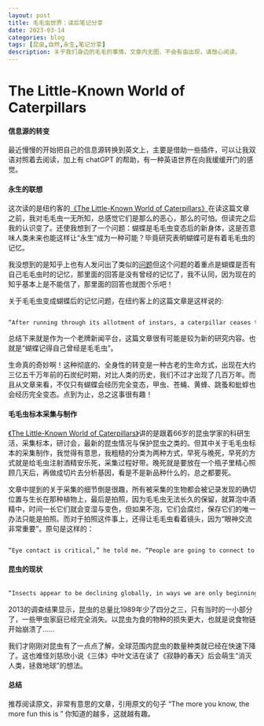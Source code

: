 ```yaml
---
layout: post
title: 毛毛虫世界：读后笔记分享
date: 2023-03-14
categories: blog
tags: [昆虫,自然,永生,笔记分享]
description: 关于我们身边的毛毛的事情，文章内无图，不会有虫出现，请放心阅读。
---
```



# The Little-Known World of Caterpillars

#### 信息源的转变

最近慢慢的开始把自己的信息源转换到英文上，主要是借助一些插件，可以让我双语对照着去阅读，加上有 chatGPT 的帮助，有一种英语世界在向我缓缓开门的感觉。

#### 永生的联想

这次读的是纽约客的[《The Little-Known World of Caterpillars》](https://www.newyorker.com/magazine/2023/03/20/the-little-known-world-of-caterpillars)在读这篇文章之前，我对毛毛虫一无所知，总感觉它们是那么的恶心，那么的可怕。但读完之后我的认识变了。还使我想到了一个问题：蝴蝶是毛毛虫变态后的新身体，这是否意味人类未来也能这样让“永生”成为一种可能？毕竟研究表明蝴蝶可是有着毛毛虫的记忆。

我没想到的是知乎上也有人发问出了类似的[问题](https://www.zhihu.com/question/424595760?utm_id=0)但这个问题的着重点是蝴蝶是否有自己毛毛虫时的记忆，那里面的回答是没有曾经的记忆了，我不认同，因为现在的知乎基本上是不能信了，那里面的回答也就图个乐吧！

关于毛毛虫变成蝴蝶后的记忆问题，在纽约客上的这篇文章是这样说的:

```md

“After running through its allotment of instars, a caterpillar ceases to be itself and becomes a pupa. It sheds its skin one last time and develops a hardened shell. Inside this shell, its body dissolves. Then, from bundles of cells known as imaginal disks, a new body takes form. Some disks develop into legs, some wings, some genitalia, and so on. The creature that emerges retains almost nothing of its juvenile self except, weirdly, its memories.”
```

总结下来就是作为一个老牌新闻平台，这篇文章很有可能是较为新的研究内容。也就是“蝴蝶记得自己曾经是毛毛虫”。

生命真的奇妙啊！这种彻底的、全身性的转变是一种古老的生命方式，出现在大约三亿五千万年前的石炭纪时期，对比人类的历史，我们不过才出现了几百万年。而且从文章来看，不仅只有蝴蝶会经历完全变态，甲虫、苍蝇、黄蜂、跳蚤和蚍蜉也会经历完全变态。点到为止，总之这事很有趣！

#### 毛毛虫标本采集与制作

[《The Little-Known World of Caterpillars》](https://www.newyorker.com/magazine/2023/03/20/the-little-known-world-of-caterpillars)讲的是跟着66岁的昆虫学家的科研生活，采集标本，研讨会，最新的昆虫情况与保护昆虫之类的。但其中关于毛毛虫标本的采集制作，我觉得有意思，我粗糙的分类为两种方式，早死与晚死，早死的方式就是给毛虫注射酒精安乐死，采集过程好带。晚死就是要放在一个瓶子里精心照顾几天后，再做成切片去分析基因，看是不是新品种什么的，总之都要死。

文章中提到的关于采集的细节倒是很趣，所有被采集的生物都会被记录发现的确切位置与生长在那种植物上，最后是拍照，因为毛毛虫无法长久的保留，就算泡中酒精中，时间一长它们就会变湿与变色，但如果不泡，它们会腐烂，保存它们的唯一办法只能是拍照。而对于拍照这件事上，还得让毛毛虫看着镜头，因为“眼神交流非常重要”。原句是这样的：

```md

“Eye contact is critical,” he told me. “People are going to connect to that.”  

```

#### 昆虫的现状

```md

“Insects appear to be declining globally, in ways we are only beginning to understand,”
```

2013的调查结果显示，昆虫的总量比1989年少了四分之三，只有当时的一小部分了，一些甲虫家庭已经完全消失。以昆虫为食的物种的损失更大，也就是说食物链开始崩溃了……

我们才刚刚对昆虫有了一点点了解，全球范围内昆虫的数量种类就已经在快速下降了。这也难怪刘慈欣小说《三体》中叶文洁在读了《寂静的春天》后会萌生“消灭人类，拯救地球”的想法。

#### 总结

推荐阅读原文，非常有意思的文章，引用原文的句子 “The more you know, the more fun this is ” 你知道的越多，这就越有趣。
